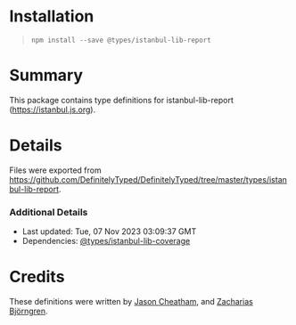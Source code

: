 # Installation
>
> `npm install --save @types/istanbul-lib-report`

# Summary

This package contains type definitions for istanbul-lib-report (<https://istanbul.js.org>).

# Details

Files were exported from <https://github.com/DefinitelyTyped/DefinitelyTyped/tree/master/types/istanbul-lib-report>.

### Additional Details

* Last updated: Tue, 07 Nov 2023 03:09:37 GMT
* Dependencies: [@types/istanbul-lib-coverage](https://npmjs.com/package/@types/istanbul-lib-coverage)

# Credits

These definitions were written by [Jason Cheatham](https://github.com/jason0x43), and [Zacharias Björngren](https://github.com/zache).
